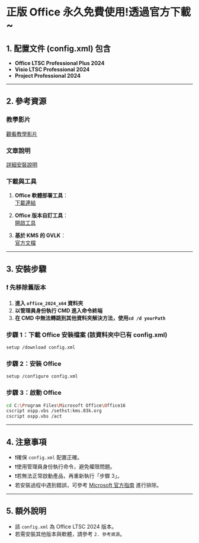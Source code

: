 # 正版 Office 永久免費使用!透過官方下載 ~

## 1. 配置文件 (config.xml) 包含
- **Office LTSC Professional Plus 2024**
- **Visio LTSC Professional 2024**
- **Project Professional 2024**

---

## 2. 參考資源

### 教學影片
[觀看教學影片](https://www.youtube.com/watch?v=vRCV38wrl9s)

### 文章說明
[詳細安裝說明](https://www.freedidi.com/16532.html)

### 下載與工具
1. **Office 軟體部署工具**：  
   [下載連結](https://www.microsoft.com/en-us/download/details.aspx?id=49117)

2. **Office 版本自訂工具**：  
   [開啟工具](https://config.office.com/deploymentsettings)

3. **基於 KMS 的 GVLK**：  
   [官方文檔](https://learn.microsoft.com/zh-cn/deployoffice/vlactivation/gvlks)

---

## 3. 安裝步驟

### **❗ 先移除舊版本**

1. **進入 `office_2024_x64` 資料夾**
2. **以管理員身份執行 CMD 進入命令終端**
3. **在 CMD 中無法轉跳到其他資料夾解決方法，使用`cd /d yourPath`**

### **步驟 1：下載 Office 安裝檔案 (該資料夾中已有 config.xml)**
```sh
setup /download config.xml
```

### **步驟 2：安裝 Office**
```sh
setup /configure config.xml
```

### **步驟 3：啟動 Office**
```sh
cd C:\Program Files\Microsoft Office\Office16
cscript ospp.vbs /sethst:kms.03k.org
cscript ospp.vbs /act
```

---

## 4. 注意事項
- ❗確保 `config.xml` 配置正確。
- ❗使用管理員身份執行命令，避免權限問題。
- ❗若無法正常啟動產品，再重新執行「步驟 3」。
- 若安裝過程中遇到錯誤，可參考 [Microsoft 官方指南](https://learn.microsoft.com/) 進行排除。

---

## 5. **額外說明**
- 該 `config.xml` 為 Office LTSC 2024 版本。
- 若需安裝其他版本與軟體，請參考 `2. 參考資源`。


